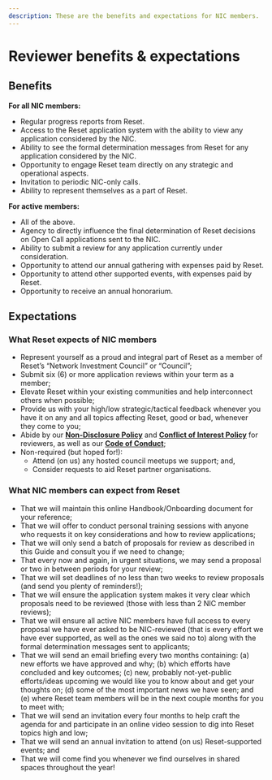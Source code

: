 ```yaml
---
description: These are the benefits and expectations for NIC members.
---
```


# Reviewer benefits & expectations

## Benefits

**For all NIC members:**

* Regular progress reports from Reset.
* Access to the Reset application system with the ability to view any application considered by the NIC.
* Ability to see the formal determination messages from Reset for any application considered by the NIC.
* Opportunity to engage Reset team directly on any strategic and operational aspects.
* Invitation to periodic NIC-only calls.
* Ability to represent themselves as a part of Reset.

**For active members:**

* All of the above.
* Agency to directly influence the final determination of Reset decisions on Open Call applications sent to the NIC.
* Ability to submit a review for any application currently under consideration.
* Opportunity to attend our annual gathering with expenses paid by Reset.
* Opportunity to attend other supported events, with expenses paid by Reset.
* Opportunity to receive an annual honorarium.

## Expectations

### What Reset expects of NIC members

* Represent yourself as a proud and integral part of Reset as a member of Reset’s “Network Investment Council” or “Council”;
* Submit six \(6\) or more application reviews within your term as a member;
* Elevate Reset within your existing communities and help interconnect others when possible;
* Provide us with your high/low strategic/tactical feedback whenever you have it on any and all topics affecting Reset, good or bad, whenever they come to you;
* Abide by our [**Non-Disclosure Policy**](https://guide.reset.tech/for-reviewers/network-investment-council-onboarding/reviewer-commitments#non-disclosure-policy) and [**Conflict of Interest Policy**](https://guide.reset.tech/for-reviewers/network-investment-council-onboarding/reviewer-commitments#conflict-of-interest-policy) for reviewers, as well as our [**Code of Conduct**](https://guide.reset.tech/for-everyone/code-of-conduct);
* Non-required \(but hoped for!\):
  * Attend \(on us\) any hosted council meetups we support; and,
  * Consider requests to aid Reset partner organisations.

### What NIC members can expect from Reset

* That we will maintain this online Handbook/Onboarding document for your reference;
* That we will offer to conduct personal training sessions with anyone who requests it on key considerations and how to review applications;
* That we will only send a batch of proposals for review as described in this Guide and consult you if we need to change;
* That every now and again, in urgent situations, we may send a proposal or two in between periods for your review;
* That we will set deadlines of no less than two weeks to review proposals \(and send you plenty of reminders!\);
* That we will ensure the application system makes it very clear which proposals need to be reviewed \(those with less than 2 NIC member reviews\);
* That we will ensure all active NIC members have full access to every proposal we have ever asked to be NIC-reviewed \(that is every effort we have ever supported, as well as the ones we said no to\) along with the formal determination messages sent to applicants;
* That we will send an email briefing every two months containing: \(a\) new efforts we have approved and why; \(b\) which efforts have concluded and key outcomes; \(c\) new, probably not-yet-public efforts/ideas upcoming we would like you to know about and get your thoughts on; \(d\) some of the most important news we have seen; and \(e\) where Reset team members will be in the next couple months for you to meet with;
* That we will send an invitation every four months to help craft the agenda for and participate in an online video session to dig into Reset topics high and low;
* That we will send an annual invitation to attend \(on us\) Reset-supported events; and
* That we will come find you whenever we find ourselves in shared spaces throughout the year!

